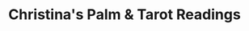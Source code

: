 ---
title: "Christina's Palm & Tarot Readings"
url: /east-lyme/christinas-palm-and-tarot-readings/
shop: shop
---